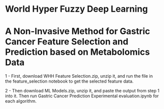 # World Hyper Fuzzy Deep Learning
# A Non-Invasive Method for Gastric Cancer Feature Selection and Prediction based on Metabolomics Data

1 - First, download WHH Feature Selection.zip, unzip it, and run the file in the feature_selection notebook to get the selected feature data.

2 - Then download ML Models.zip, unzip it, and paste the output from step 1 into it. Then run Gastric Cancer Prediction Experimental evaluation.ipynb for each algorithm.
